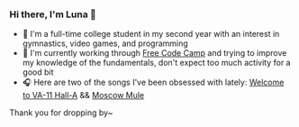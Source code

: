 ### Hi there, I'm Luna 👋
- 🔭 I'm a full-time college student in my second year with an interest in gymnastics, video games, and programming
- 🌱 I'm currently working through [Free Code Camp](https://www.freecodecamp.org/learn) and trying to improve my knowledge of the fundamentals, don't expect too much activity for a good bit
- 🎧 Here are two of the songs I've been obsessed with lately: [Welcome to VA-11 Hall-A](https://youtu.be/Z35ScKCH5y8) && [Moscow Mule](https://youtu.be/p38WgakuYDo)

Thank you for dropping by~ 

<!--
**Hyphena/Hyphena** is a ✨ _special_ ✨ repository because its `README.md` (this file) appears on your GitHub profile.

Here are some ideas to get you started:

- 🔭 I’m currently working on ...
- 🌱 I’m currently learning ...
- 👯 I’m looking to collaborate on ...
- 🤔 I’m looking for help with ...
- 💬 Ask me about ...
- 📫 How to reach me: ...
- 😄 Pronouns: ...
- ⚡ Fun fact: ...
-->
